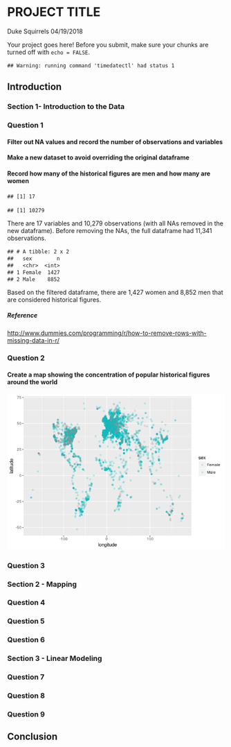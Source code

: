 PROJECT TITLE
================
Duke Squirrels
04/19/2018

Your project goes here! Before you submit, make sure your chunks are turned off with `echo = FALSE`.

    ## Warning: running command 'timedatectl' had status 1

Introduction
------------

### Section 1- Introduction to the Data

### Question 1

#### Filter out NA values and record the number of observations and variables

#### Make a new dataset to avoid overriding the original dataframe

#### Record how many of the historical figures are men and how many are women

    ## [1] 17

    ## [1] 10279

There are 17 variables and 10,279 observations (with all NAs removed in the new dataframe). Before removing the NAs, the full dataframe had 11,341 observations.

    ## # A tibble: 2 x 2
    ##   sex        n
    ##   <chr>  <int>
    ## 1 Female  1427
    ## 2 Male    8852

Based on the filtered dataframe, there are 1,427 women and 8,852 men that are considered historical figures.

##### Reference

<http://www.dummies.com/programming/r/how-to-remove-rows-with-missing-data-in-r/>

### Question 2

#### Create a map showing the concentration of popular historical figures around the world

![](project_files/figure-markdown_github/industry_preliminary_visual-1.png)

### Question 3

### Section 2 - Mapping

### Question 4

### Question 5

### Question 6

### Section 3 - Linear Modeling

### Question 7

### Question 8

### Question 9

Conclusion
----------
